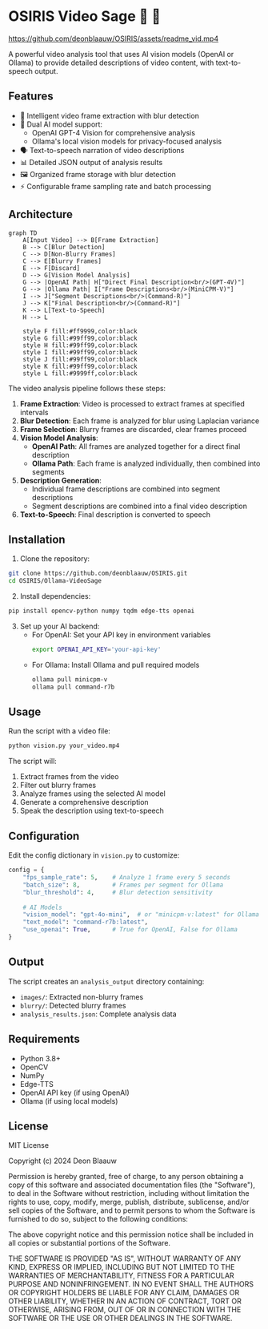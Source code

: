 # OSIRIS Video Sage 🎥 🤖

https://github.com/deonblaauw/OSIRIS/assets/readme_vid.mp4

A powerful video analysis tool that uses AI vision models (OpenAI or Ollama) to provide detailed descriptions of video content, with text-to-speech output.

## Features

- 🎥 Intelligent video frame extraction with blur detection
- 🤖 Dual AI model support:
  - OpenAI GPT-4 Vision for comprehensive analysis
  - Ollama's local vision models for privacy-focused analysis
- 🗣️ Text-to-speech narration of video descriptions
- 📊 Detailed JSON output of analysis results
- 🖼️ Organized frame storage with blur detection
- ⚡ Configurable frame sampling rate and batch processing

## Architecture

```mermaid
graph TD
    A[Input Video] --> B[Frame Extraction]
    B --> C[Blur Detection]
    C --> D[Non-Blurry Frames]
    C --> E[Blurry Frames]
    E --> F[Discard]
    D --> G[Vision Model Analysis]
    G --> |OpenAI Path| H["Direct Final Description<br/>(GPT-4V)"]
    G --> |Ollama Path| I["Frame Descriptions<br/>(MiniCPM-V)"]
    I --> J["Segment Descriptions<br/>(Command-R)"]
    J --> K["Final Description<br/>(Command-R)"]
    K --> L[Text-to-Speech]
    H --> L
    
    style F fill:#ff9999,color:black
    style G fill:#99ff99,color:black
    style H fill:#99ff99,color:black
    style I fill:#99ff99,color:black
    style J fill:#99ff99,color:black
    style K fill:#99ff99,color:black
    style L fill:#9999ff,color:black
```

The video analysis pipeline follows these steps:

1. **Frame Extraction**: Video is processed to extract frames at specified intervals
2. **Blur Detection**: Each frame is analyzed for blur using Laplacian variance
3. **Frame Selection**: Blurry frames are discarded, clear frames proceed
4. **Vision Model Analysis**: 
   - **OpenAI Path**: All frames are analyzed together for a direct final description
   - **Ollama Path**: Each frame is analyzed individually, then combined into segments
5. **Description Generation**:
   - Individual frame descriptions are combined into segment descriptions
   - Segment descriptions are combined into a final video description
6. **Text-to-Speech**: Final description is converted to speech

## Installation

1. Clone the repository:
```bash
git clone https://github.com/deonblaauw/OSIRIS.git
cd OSIRIS/Ollama-VideoSage
```

2. Install dependencies:
```bash
pip install opencv-python numpy tqdm edge-tts openai
```

3. Set up your AI backend:
   - For OpenAI: Set your API key in environment variables
     ```bash
     export OPENAI_API_KEY='your-api-key'
     ```
   - For Ollama: Install Ollama and pull required models
     ```bash
     ollama pull minicpm-v
     ollama pull command-r7b
     ```

## Usage

Run the script with a video file:
```bash
python vision.py your_video.mp4
```

The script will:
1. Extract frames from the video
2. Filter out blurry frames
3. Analyze frames using the selected AI model
4. Generate a comprehensive description
5. Speak the description using text-to-speech

## Configuration

Edit the config dictionary in `vision.py` to customize:

```python
config = {
    "fps_sample_rate": 5,    # Analyze 1 frame every 5 seconds
    "batch_size": 8,         # Frames per segment for Ollama
    "blur_threshold": 4,     # Blur detection sensitivity
    
    # AI Models
    "vision_model": "gpt-4o-mini",  # or "minicpm-v:latest" for Ollama
    "text_model": "command-r7b:latest",
    "use_openai": True,      # True for OpenAI, False for Ollama
}
```

## Output

The script creates an `analysis_output` directory containing:
- `images/`: Extracted non-blurry frames
- `blurry/`: Detected blurry frames
- `analysis_results.json`: Complete analysis data

## Requirements

- Python 3.8+
- OpenCV
- NumPy
- Edge-TTS
- OpenAI API key (if using OpenAI)
- Ollama (if using local models)

## License

MIT License

Copyright (c) 2024 Deon Blaauw

Permission is hereby granted, free of charge, to any person obtaining a copy
of this software and associated documentation files (the "Software"), to deal
in the Software without restriction, including without limitation the rights
to use, copy, modify, merge, publish, distribute, sublicense, and/or sell
copies of the Software, and to permit persons to whom the Software is
furnished to do so, subject to the following conditions:

The above copyright notice and this permission notice shall be included in all
copies or substantial portions of the Software.

THE SOFTWARE IS PROVIDED "AS IS", WITHOUT WARRANTY OF ANY KIND, EXPRESS OR
IMPLIED, INCLUDING BUT NOT LIMITED TO THE WARRANTIES OF MERCHANTABILITY,
FITNESS FOR A PARTICULAR PURPOSE AND NONINFRINGEMENT. IN NO EVENT SHALL THE
AUTHORS OR COPYRIGHT HOLDERS BE LIABLE FOR ANY CLAIM, DAMAGES OR OTHER
LIABILITY, WHETHER IN AN ACTION OF CONTRACT, TORT OR OTHERWISE, ARISING FROM,
OUT OF OR IN CONNECTION WITH THE SOFTWARE OR THE USE OR OTHER DEALINGS IN THE
SOFTWARE.
